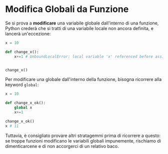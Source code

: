 # Modifica Globali da Funzione

Se si prova a **modificare** una variabile globale dall'interno di una funzione, Python crederà che si tratti di una variabile locale non ancora definita, e lancerà un'eccezione:

```python
x = 10

def change_x():
    x+=1 # UnboundLocalError: local variable 'x' referenced before assignment


change_x()
```


Per modificare una globale dall'interno della funzione, bisogna ricorrere alla keyword `global`:

```python
x = 10

def change_x_ok():
    global x
    x+=1 

change_x_ok()
x # 11
```

Tuttavia, è consigliato provare altri stratagemmi prima di ricorrere a questo: se troppe funzioni modificano le variabili globali impunemente, rischiamo di dimenticarcene e di non accorgerci di un relativo baco.


